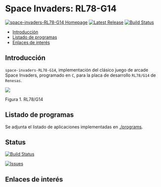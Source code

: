 # Space Invaders: RL78-G14 

[![space-invaders-RL78-G14 Homepage](https://img.shields.io/badge/space_invaders_RL78_G14-master-orange.svg)](https://github.com/davidvelascogarcia/space-invaders-RL78-G14/tree/master/docs) [![Latest Release](https://img.shields.io/github/tag/davidvelascogarcia/space-invaders-RL78-G14.svg?label=Latest%20Release)](https://github.com/davidvelascogarcia/space-invaders-RL78-G14/tags)
[![Build Status](https://travis-ci.org/davidvelascogarcia/space-invaders-RL78-G14.svg?branch=master)](https://travis-ci.org/davidvelascogarcia/space-invaders-RL78-G14)

- [Introducción](#introducción)
- [Listado de programas](#listado-de-programas)
- [Enlaces de interés](#enlaces-de-interés)


## Introducción

`space-invaders-RL78-G14`, implementación del clásico juego de arcade Space Invaders, programado en `C`, para la placa de desarrollo `RL78/G14` de `Renesas`.

![](http://docs.exosite.com/development/exositeready/renesas/assets/rdkrl78g14.jpg)

Figura 1. RL78/G14

## Listado de programas

Se adjunta el listado de aplicaciones implementadas en [./programs](./programs).

## Status

[![Build Status](https://travis-ci.org/davidvelascogarcia/space-invaders-RL78-G14.svg?branch=master)](https://travis-ci.org/davidvelascogarcia/space-invaders-RL78-G14)

[![Issues](https://img.shields.io/github/issues/davidvelascogarcia/space-invaders-RL78-G14.svg?label=Issues)](https://github.com/davidvelascogarcia/space-invaders-RL78-G14/issues)

## Enlaces de interés


